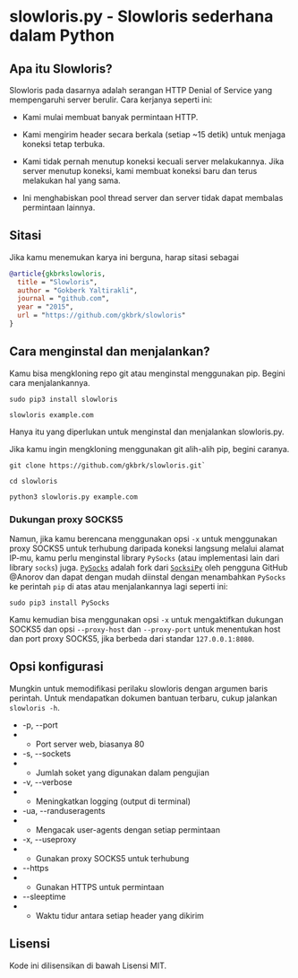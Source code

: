 # slowloris.py - Slowloris sederhana dalam Python

## Apa itu Slowloris?

Slowloris pada dasarnya adalah serangan HTTP Denial of Service yang mempengaruhi server berulir. Cara kerjanya seperti ini:

- Kami mulai membuat banyak permintaan HTTP.

- Kami mengirim header secara berkala (setiap ~15 detik) untuk menjaga koneksi tetap terbuka.

- Kami tidak pernah menutup koneksi kecuali server melakukannya. Jika server menutup koneksi, kami membuat koneksi baru dan terus melakukan hal yang sama.

- Ini menghabiskan pool thread server dan server tidak dapat membalas permintaan lainnya.

## Sitasi

Jika kamu menemukan karya ini berguna, harap sitasi sebagai

```bibtex
@article{gkbrkslowloris,
  title = "Slowloris",
  author = "Gokberk Yaltirakli",
  journal = "github.com",
  year = "2015",
  url = "https://github.com/gkbrk/slowloris"
}
```

## Cara menginstal dan menjalankan?

Kamu bisa mengkloning repo git atau menginstal menggunakan pip. Begini cara menjalankannya.

```
sudo pip3 install slowloris
```

```
slowloris example.com
```

Hanya itu yang diperlukan untuk menginstal dan menjalankan slowloris.py.

Jika kamu ingin mengkloning menggunakan git alih-alih pip, begini caranya.

```
git clone https://github.com/gkbrk/slowloris.git`
```

```
cd slowloris
```

```
python3 slowloris.py example.com
```

### Dukungan proxy SOCKS5

Namun, jika kamu berencana menggunakan opsi `-x` untuk menggunakan proxy SOCKS5 untuk terhubung daripada koneksi langsung melalui alamat IP-mu, kamu perlu menginstal library `PySocks` (atau implementasi lain dari library `socks`) juga. [`PySocks`](https://github.com/Anorov/PySocks) adalah fork dari [`SocksiPy`](http://socksipy.sourceforge.net/) oleh pengguna GitHub @Anorov dan dapat dengan mudah diinstal dengan menambahkan `PySocks` ke perintah `pip` di atas atau menjalankannya lagi seperti ini:

```
sudo pip3 install PySocks
```

Kamu kemudian bisa menggunakan opsi `-x` untuk mengaktifkan dukungan SOCKS5 dan opsi `--proxy-host` dan `--proxy-port` untuk menentukan host dan port proxy SOCKS5, jika berbeda dari standar `127.0.0.1:8080`.

## Opsi konfigurasi

Mungkin untuk memodifikasi perilaku slowloris dengan argumen baris perintah. Untuk mendapatkan dokumen bantuan terbaru, cukup jalankan
`slowloris -h`.

- -p, --port
- - Port server web, biasanya 80
- -s, --sockets
- - Jumlah soket yang digunakan dalam pengujian
- -v, --verbose
- - Meningkatkan logging (output di terminal)
- -ua, --randuseragents
- - Mengacak user-agents dengan setiap permintaan
- -x, --useproxy
- - Gunakan proxy SOCKS5 untuk terhubung
- --https
- - Gunakan HTTPS untuk permintaan
- --sleeptime
- - Waktu tidur antara setiap header yang dikirim

## Lisensi

Kode ini dilisensikan di bawah Lisensi MIT.
